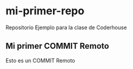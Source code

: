 # mi-primer-repo
Repositorio Ejemplo para la clase de Coderhouse

## Mi primer COMMIT Remoto
Esto es un COMMIT Remoto